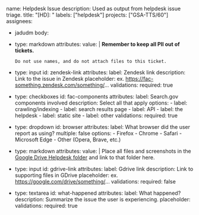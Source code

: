 name: Helpdesk Issue
description: Used as output from helpdesk issue triage.
title: "[HD]: "
labels: ["helpdesk"]
projects: ["GSA-TTS/60"]
assignees:
  - jadudm
body:
  - type: markdown
    attributes:
      value: |
        **Remember to keep all PII out of tickets.**
        
        Do not use names, and do not attach files to this ticket. 
  - type: input
    id: zendesk-link
    attributes:
      label: Zendesk link
      description: Link to the issue in Zendesk
      placeholder: ex. https://fac-something.zendesk.com/something/...
    validations:
      required: true
  - type: checkboxes
    id: fac-components
    attributes:
      label: Search.gov components involved
      description: Select all that apply
      options:
        - label: crawling/indexing
        - label: search results page
        - label: API
        - label: the helpdesk
        - label: static site
        - label: other
    validations:
      required: true
  - type: dropdown
    id: browser
    attributes:
      label: What browser did the user report as using?
      multiple: false
      options:
        - Firefox
        - Chrome
        - Safari
        - Microsoft Edge
        - Other (Opera, Brave, etc.)  
  - type: markdown
    attributes:
      value: |
        Place all files and screenshots in the [Google Drive Helpdesk folder](https://drive.google.com/drive/folders/1L5eCVFlXxMyF98O2us5znZUPYaOx02gI) and link to that folder here.

  - type: input
    id: gdrive-link
    attributes:
      label: Gdrive link
      description: Link to supporting files in GDrive
      placeholder: ex. https://google.com/drive/something/...
    validations:
      required: false  
  - type: textarea
    id: what-happened
    attributes:
      label: What happened?
      description: Summarize the issue the user is experiencing. 
      placeholder: 
    validations:
      required: true